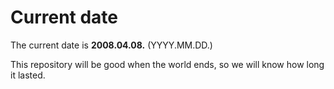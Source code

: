 # Current date

The current date is **2008.04.08.** (YYYY.MM.DD.)

This repository will be good when the world ends, so we will know how long it lasted.